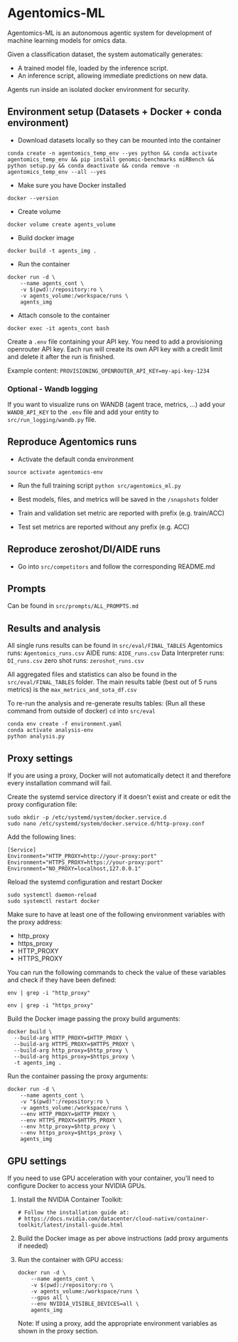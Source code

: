 # Agentomics-ML

Agentomics-ML is an autonomous agentic system for development of machine learning models for omics data.

Given a classification dataset, the system automatically generates:
- A trained model file, loaded by the inference script.
- An inference script, allowing immediate predictions on new data.

Agents run inside an isolated docker environment for security.

## Environment setup (Datasets + Docker + conda environment)

- Download datasets locally so they can be mounted into the container
```
conda create -n agentomics_temp_env --yes python && conda activate agentomics_temp_env && pip install genomic-benchmarks miRBench && python setup.py && conda deactivate && conda remove -n agentomics_temp_env --all --yes
```


- Make sure you have Docker installed
```
docker --version
```

- Create volume
```
docker volume create agents_volume
```

- Build docker image
```
docker build -t agents_img .
```

- Run the container
```
docker run -d \
    --name agents_cont \
    -v $(pwd):/repository:ro \
    -v agents_volume:/workspace/runs \
    agents_img
```

- Attach console to the container
```
docker exec -it agents_cont bash
```

Create a `.env` file containing your API key. You need to add a provisioning openrouter API key. Each run will create its own API key with a credit limit and delete it after the run is finished.

Example content: `PROVISIONING_OPENROUTER_API_KEY=my-api-key-1234`

### Optional - Wandb logging
If you want to visualize runs on WANDB (agent trace, metrics, ...) add your `WANDB_API_KEY` to the `.env` file and add your entity to `src/run_logging/wandb.py` file.


## Reproduce Agentomics runs
- Activate the default conda environment
```
source activate agentomics-env
```

- Run the full training script
`python src/agentomics_ml.py`

- Best models, files, and metrics will be saved in the `/snapshots` folder
- Train and validation set metric are reported with prefix (e.g. train/ACC)
- Test set metrics are reported without any prefix (e.g. ACC)

## Reproduce zeroshot/DI/AIDE runs

- Go into `src/competitors` and follow the corresponding README.md 

## Prompts
Can be found in `src/prompts/ALL_PROMPTS.md`

## Results and analysis
All single runs results can be found in `src/eval/FINAL_TABLES` 
Agentomics runs: `Agentomics_runs.csv`
AIDE runs: `AIDE_runs.csv`
Data Interpreter runs: `DI_runs.csv`
zero shot runs: `zeroshot_runs.csv`

All aggregated files and statistics can also be found in the `src/eval/FINAL_TABLES` folder.
The main results table (best out of 5 runs metrics) is the `max_metrics_and_sota_df.csv`

To re-run the analysis and re-generate results tables:
(Run all these command from outside of docker)
`cd` into `src/eval` 
```
conda env create -f environment.yaml
conda activate analysis-env
python analysis.py
```

## Proxy settings

If you are using a proxy, Docker will not automatically detect it and therefore every installation command will fail.

Create the systemd service directory if it doesn't exist and create or edit the proxy configuration file:
```
sudo mkdir -p /etc/systemd/system/docker.service.d
sudo nano /etc/systemd/system/docker.service.d/http-proxy.conf
```

Add the following lines:
```
[Service]
Environment="HTTP_PROXY=http://your-proxy:port"
Environment="HTTPS_PROXY=https://your-proxy:port"
Environment="NO_PROXY=localhost,127.0.0.1"
```

Reload the systemd configuration and restart Docker
```
sudo systemctl daemon-reload
sudo systemctl restart docker
```

Make sure to have at least one of the following environment variables with the proxy address:

* http_proxy
* https_proxy
* HTTP_PROXY 
* HTTPS_PROXY 

You can run the following commands to check the value of these variables and check if they have been defined:

```
env | grep -i "http_proxy"

env | grep -i "https_proxy"
```

Build the Docker image passing the proxy build arguments:
```
docker build \
  --build-arg HTTP_PROXY=$HTTP_PROXY \
  --build-arg HTTPS_PROXY=$HTTPS_PROXY \
  --build-arg http_proxy=$http_proxy \
  --build-arg https_proxy=$https_proxy \
  -t agents_img .
```

Run the container passing the proxy arguments:
```
docker run -d \
    --name agents_cont \
    -v "$(pwd)":/repository:ro \
    -v agents_volume:/workspace/runs \
    --env HTTP_PROXY=$HTTP_PROXY \
    --env HTTPS_PROXY=$HTTPS_PROXY \
    --env http_proxy=$http_proxy \
    --env https_proxy=$https_proxy \
    agents_img
```

## GPU settings

If you need to use GPU acceleration with your container, you'll need to configure Docker to access your NVIDIA GPUs.

1. Install the NVIDIA Container Toolkit:
   ```
   # Follow the installation guide at:
   # https://docs.nvidia.com/datacenter/cloud-native/container-toolkit/latest/install-guide.html
   ```

2. Build the Docker image as per above instructions (add proxy arguments if needed)

3. Run the container with GPU access:
   ```
   docker run -d \
       --name agents_cont \
       -v $(pwd):/repository:ro \
       -v agents_volume:/workspace/runs \
       --gpus all \
       --env NVIDIA_VISIBLE_DEVICES=all \
       agents_img
   ```

   Note: If using a proxy, add the appropriate environment variables as shown in the proxy section.